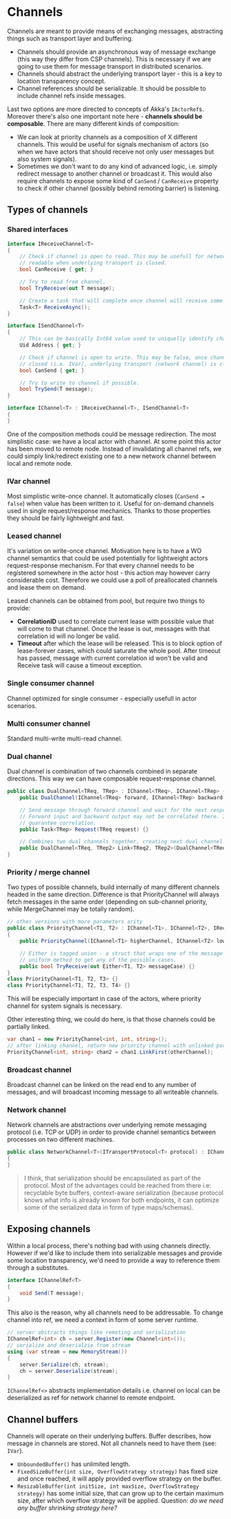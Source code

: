 # Channels

Channels are meant to provide means of exchanging messages, abstracting things such as transport layer and buffering.

- Channels should provide an asynchronous way of message exchange (this way they differ from CSP channels). This is necessary if we are going to use them for message transport in distributed scenarios.
- Channels should abstract the underlying transport layer - this is a key to location transparency concept.
- Channel references should be serializable. It should be possible to include channel refs inside messages.

Last two options are more directed to concepts of Akka's `IActorRef`s. Moreover there's also one important note here - **channels should be composable**. There are many different kinds of composition:

- We can look at priority channels as a composition of X different channels. This would be useful for signals mechanism of actors (so when we have actors that should receive not only user messages but also system signals).
- Sometimes we don't want to do any kind of advanced logic, i.e. simply redirect message to another channel or broadcast it. This would also require channels to expose some kind of `CanSend` / `CanReceive` property to check if other channel (possibly behind remoting barrier) is listening.

## Types of channels

### Shared interfaces

```csharp
interface IReceiveChannel<T> 
{
    // Check if channel is open to read. This may be usefull for network channels, which may not be 
    // readable when underlying transport is closed.
    bool CanReceive { get; }

    // Try to read from channel.
    bool TryReceive(out T message);

    // Create a task that will complete once channel will receive some message.
    Task<T> ReceiveAsync();
}

interface ISendChannel<T> 
{
    // This can be basically Int64 value used to uniquelly identify channel among others in a cluster
    Uid Address { get; }

    // Check if channel is open to write. This may be false, once channel has been disposed,
    // closed (i.e. IVar), underlying transport (network channel) is closed or the message buffer has been reached.
    bool CanSend { get; }

    // Try to write to channel if possible.
    bool TrySend(T message);
}

interface IChannel<T> : IReceiveChannel<T>, ISendChannel<T> 
{
}
```

One of the composition methods could be message redirection. The most simplistic case: we have a local actor with channel. At some point this actor has been moved to remote node. Instead of invalidating all channel refs, we could simply link/redirect existing one to a new network channel between local and remote node. 

### IVar channel

Most simplistic write-once channel. It automatically closes (`CanSend = false`) when value has been written to it. Useful for on-demand channels used in single request/response mechanics. Thanks to those properties they should be fairly lightweight and fast.

### Leased channel

It's variation on write-once channel. Motivation here is to have a WO channel semantics that could be used potentially for lightweight actors request-response mechanism. For that every channel needs to be registered somewhere in the actor host - this action may however carry considerable cost. Therefore we could use a poll of preallocated channels and lease them on demand.

Leased channels can be obtained from pool, but require two things to provide:

- **CorrelationID** used to correlate current lease with possible value that will come to that channel. Once the lease is out, messages with that correlation id will no longer be valid.
- **Timeout** after which the lease will be released. This is to block option of lease-forever cases, which could saturate the whole pool. After timeout has passed, message with current correlation id won't be valid and Receive task will cause a timeout exception. 

### Single consumer channel

Channel optimized for single consumer - especially usefull in actor scenarios.

### Multi consumer channel

Standard multi-write multi-read channel.

### Dual channel

Dual channel is combination of two channels combined in separate directions. This way we can have composable request-response channel.

```csharp
public class DualChannel<TReq, TRep> : IChannel<TReq>, IChannel<TRep> {
    public DualChannel(IChannel<TReq> forward, IChannel<TRep> backward) {}

    // Send message through forward channel and wait for the next response on the backward channel.
    // Forward input and backward output may not be correlated there. In this case is up to user to
    // guarantee correlation.
    public Task<TRep> Request(TReq request) {}

    // Combines two dual channels together, creating next dual channel in return.
    public DualChannel<TReq, TRep2> Link<TReq2, TRep2>(DualChannel<TReq2, TRep2> other) {}
}
```

### Priority / merge channel

Two types of possible channels, build internally of many different channels headed in the same direction. Difference is that PriorityChannel will always fetch messages in the same order (depending on sub-channel priority, while MergeChannel may be totally random).

```csharp
// other versions with more parameters arity
public class PriorityChannel<T1, T2> : IChannel<T1>, IChannel<T2>, IReceiveChannel<Either<T1, T2>> 
{
    public PriorityChannel(IChannel<T1> higherChannel, IChannel<T2> lowerChannel) {}

    // Either is tagged union - a struct that wraps one of the message types. This gives us an
    // uniform method to get any of the possible cases.
    public bool TryReceive(out Either<T1, T2> messageCase) {}
}
class PriorityChannel<T1, T2, T3> {}
class PriorityChannel<T1, T2, T3, T4> {}
```

This will be especially important in case of the actors, where priority channel for system signals is necessary.

Other interesting thing, we could do here, is that those channels could be partially linked.

```csharp
var chan1 = new PriorityChannel<int, int, string>();
// after linking channel, return new priority channel with unlinked parts
PriorityChannel<int, string> chan2 = chan1.LinkFirst(otherChannel);
```

### Broadcast channel

Broadcast channel can be linked on the read end to any number of messages, and will broadcast incoming message to all writeable channels.

### Network channel

Network channels are abstractions over underlying remote messaging protocol (i.e. TCP or UDP) in order to provide channel semantics between processes on two different machines.

```csharp
public class NetworkChannel<T>(ITransportProtocol<T> protocol) : IChannel<T>
{
}
```

> I think, that serialization should be encapsulated as part of the protocol. Most of the advantages could be reached from there i.e: recyclable byte buffers, context-aware serialization (because protocol knows what info is already known for both endpoints, it can optimize some of the serialized data in form of type maps/schemas).

## Exposing channels

Within a local process, there's nothing bad with using channels directly. However if we'd like to include them into serializable messages and provide some location transparency, we'd need to provide a way to reference them through a substitutes.

```csharp
interface IChannelRef<T> 
{
    void Send(T message);
}
```

This also is the reason, why all channels need to be addressable. To change channel into ref, we need a context in form of some server runtime.

```csharp
// server abstracts things like remoting and serialization
IChannelRef<int> ch = server.Register(new Channel<int>());
// serialize and deserialzie from stream
using (var stream = new MemoryStream()) 
{
    server.Serialize(ch, stream);
    ch = server.Deserialize(stream);
}
```

`IChannelRef<>` abstracts implementation details i.e. channel on local can be deserialized as ref for network channel to remote endpoint.

## Channel buffers

Channels will operate on their underlying buffers. Buffer describes, how message in channels are stored. Not all channels need to have them (see: `IVar`).

- `UnboundedBuffer()` has unlimited length.
- `FixedSizeBuffer(int size, OverflowStrategy strategy)` has fixed size and once reached, it will apply provided overflow strategy on the buffer.
- `ResizableBuffer(int initSize, int maxSize, OverflowStrategy strategy)` has some initial size, that can grow up to the certain maximum size, after which overflow strategy will be applied. Question: *do we need any buffer shrinking strategy here?*
